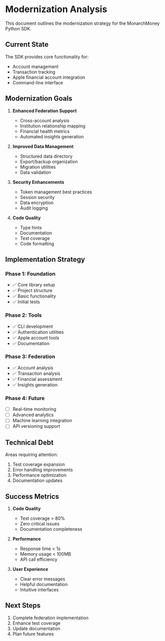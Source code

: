 # Modernization Analysis

This document outlines the modernization strategy for the MonarchMoney Python SDK.

## Current State

The SDK provides core functionality for:
- Account management
- Transaction tracking
- Apple financial account integration
- Command-line interface

## Modernization Goals

1. **Enhanced Federation Support**
   - Cross-account analysis
   - Institution relationship mapping
   - Financial health metrics
   - Automated insights generation

2. **Improved Data Management**
   - Structured data directory
   - Export/backup organization
   - Migration utilities
   - Data validation

3. **Security Enhancements**
   - Token management best practices
   - Session security
   - Data encryption
   - Audit logging

4. **Code Quality**
   - Type hints
   - Documentation
   - Test coverage
   - Code formatting

## Implementation Strategy

### Phase 1: Foundation
- ✅ Core library setup
- ✅ Project structure
- ✅ Basic functionality
- ✅ Initial tests

### Phase 2: Tools
- ✅ CLI development
- ✅ Authentication utilities
- ✅ Apple account tools
- ✅ Documentation

### Phase 3: Federation
- ✅ Account analysis
- ✅ Transaction analysis
- ✅ Financial assessment
- ✅ Insights generation

### Phase 4: Future
- [ ] Real-time monitoring
- [ ] Advanced analytics
- [ ] Machine learning integration
- [ ] API versioning support

## Technical Debt

Areas requiring attention:
1. Test coverage expansion
2. Error handling improvements
3. Performance optimization
4. Documentation updates

## Success Metrics

1. **Code Quality**
   - Test coverage > 80%
   - Zero critical issues
   - Documentation completeness

2. **Performance**
   - Response time < 1s
   - Memory usage < 100MB
   - API call efficiency

3. **User Experience**
   - Clear error messages
   - Helpful documentation
   - Intuitive interfaces

## Next Steps

1. Complete federation implementation
2. Enhance test coverage
3. Update documentation
4. Plan future features

